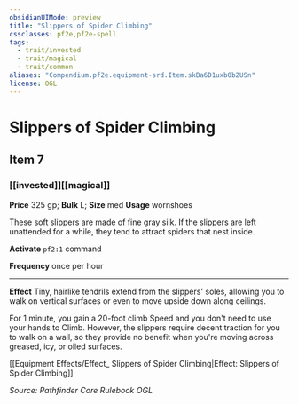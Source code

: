 ```yaml
---
obsidianUIMode: preview
title: "Slippers of Spider Climbing"
cssclasses: pf2e,pf2e-spell
tags:
  - trait/invested
  - trait/magical
  - trait/common
aliases: "Compendium.pf2e.equipment-srd.Item.skBa6D1uxb0b2USn"
license: OGL
---
```

# Slippers of Spider Climbing
## Item 7
### [[invested]][[magical]]


**Price** 325 gp; 
**Bulk** L; **Size** med
**Usage** wornshoes

These soft slippers are made of fine gray silk. If the slippers are left unattended for a while, they tend to attract spiders that nest inside.

**Activate** `pf2:1` command

**Frequency** once per hour

* * *

**Effect** Tiny, hairlike tendrils extend from the slippers' soles, allowing you to walk on vertical surfaces or even to move upside down along ceilings.

For 1 minute, you gain a 20-foot climb Speed and you don't need to use your hands to Climb. However, the slippers require decent traction for you to walk on a wall, so they provide no benefit when you're moving across greased, icy, or oiled surfaces.

[[Equipment Effects/Effect_ Slippers of Spider Climbing|Effect: Slippers of Spider Climbing]]

*Source: Pathfinder Core Rulebook*
*OGL*